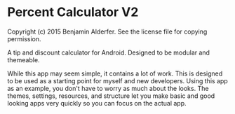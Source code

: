 # Percent Calculator V2

Copyright (c) 2015 Benjamin Alderfer.
See the license file for copying permission.

A tip and discount calculator for Android. 
Designed to be modular and themeable.

While this app may seem simple, it contains a lot of work.
This is designed to be used as a starting point for myself and new developers.
Using this app as an example, you don't have to worry as much about the looks.
The themes, settings, resources, and structure let you make basic and good looking apps very quickly so you can focus on the actual app.
